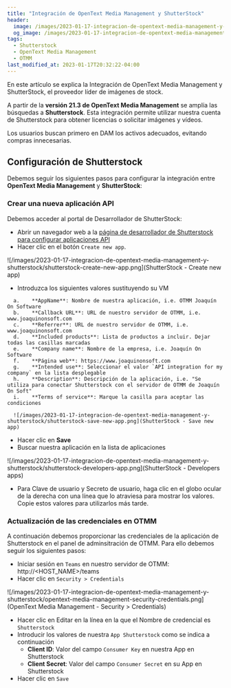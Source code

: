 ```yaml
---
title: "Integración de OpenText Media Management y ShutterStock"
header:
  image: /images/2023-01-17-integracion-de-opentext-media-management-y-shutterstock/pantalla-en-negro-tras-login-con-xrdp-en-suse.png
  og_image: /images/2023-01-17-integracion-de-opentext-media-management-y-shutterstock/pantalla-en-negro-tras-login-con-xrdp-en-suse.png
tags:
  - Shutterstock
  - OpenText Media Management
  - OTMM
last_modified_at: 2023-01-17T20:32:22-04:00
---
```


En este artículo se explica la Integración de OpenText Media Management y ShutterStock, el proveedor líder de imágenes de stock.

A partir de la **versión 21.3 de OpenText Media Management** se amplía las búsquedas a **Shutterstock**. Esta integración permite 
utilizar nuestra cuenta de Shutterstock para obtener licencias o solicitar imágenes y vídeos.

Los usuarios buscan primero en DAM los activos adecuados, evitando compras innecesarias.

## Configuración de Shutterstock

Debemos seguir los siguientes pasos para configurar la integración entre **OpenText Media Management** y **ShutterStock**:

### Crear una nueva aplicación API

Debemos acceder al portal de Desarrollador de ShutterStock:

   -	Abrir un navegador web a la [página de desarrollador de Shutterstock para configurar aplicaciones API](https://www.shutterstock.com/account/developers/apps) 
   -	Hacer clic en el botón `Create new app`.
   
   ![/images/2023-01-17-integracion-de-opentext-media-management-y-shutterstock/shutterstock-create-new-app.png](ShutterStock - Create new app)
   
   -	Introduzca los siguientes valores sustituyendo su VM
   
      a.	**AppName**: Nombre de nuestra aplicación, i.e. OTMM Joaquín On Software
      b.	**Callback URL**: URL de nuestro servidor de OTMM, i.e. www.joaquinonsoft.com
      c.	**Referrer**: URL de nuestro servidor de OTMM, i.e. www.joaquinonsoft.com
      d.	**Included products**: Lista de productos a incluir. Dejar todas las casillas marcadas
      e.	**Company name**: Nombre de la empresa, i.e. Joaquín On Software
      f.	**Página web**: https://www.joaquinonsoft.com
      g.	**Intended use**: Seleccionar el valor `API integration for my company` en la lista desplegable
      h.	**Description**: Descripción de la aplicación, i.e. "Se utiliza para conectar Shutterstock con el servidor de OTMM de Joaquín On Soft"
      i.	**Terms of service**: Marque la casilla para aceptar las condiciones
	  
	  ![/images/2023-01-17-integracion-de-opentext-media-management-y-shutterstock/shutterstock-save-new-app.png](ShutterStock - Save new app)
	  
   - Hacer clic en **Save**
   - Buscar nuestra aplicación en la lista de aplicaciones
   
   ![/images/2023-01-17-integracion-de-opentext-media-management-y-shutterstock/shutterstock-developers-app.png](ShutterStock - Developers apps)
   
   - Para Clave de usuario y Secreto de usuario, haga clic en el globo ocular de la derecha con una línea que lo atraviesa para mostrar los valores. Copie estos valores para utilizarlos más tarde.

### Actualización de las credenciales en OTMM

A continuación debemos proporcionar las credenciales de la aplicación de Shutterstock en el panel de adminsitración de OTMM. 
Para ello debemos seguir los siguientes pasos:

   - Iniciar sesión en `Teams` en nuestro servidor de OTMM: http://<HOST_NAME>/teams
   - Hacer clic en `Security > Credentials`
   
   ![/images/2023-01-17-integracion-de-opentext-media-management-y-shutterstock/opentext-media-management-security-credentials.png](OpenText Media Management - Security > Credentials)
   
   - Hacer clic en Editar en la línea en la que el Nombre de credencial es `Shutterstock`
   - Introducir los valores de nuestra `App Shutterstock` como se indica a continuación
      - **Client ID**: Valor del campo `Consumer Key` en nuestra App en Shutterstock
      - **Client Secret**: Valor del campo `Consumer Secret` en su App en Shutterstock
   - Hacer clic en `Save`


